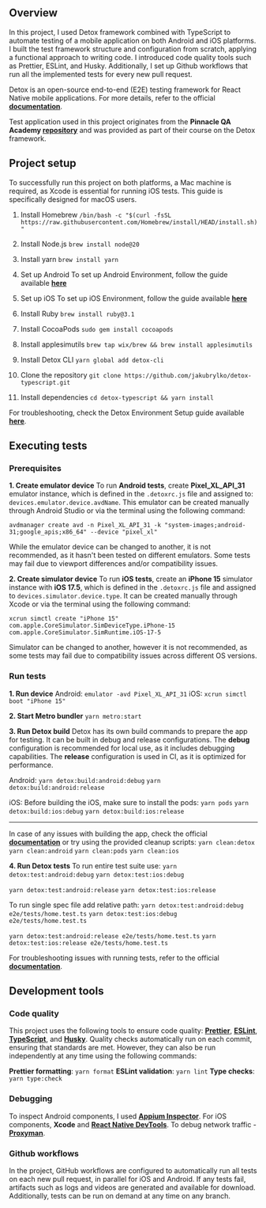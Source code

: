 ## Overview

In this project, I used Detox framework combined with TypeScript to automate testing of a mobile application on both Android and iOS platforms. I built the test framework structure and configuration from scratch, applying a functional approach to writing code. I introduced code quality tools such as Prettier, ESLint, and Husky. Additionally, I set up Github workflows that run all the implemented tests for every new pull request.

Detox is an open-source end-to-end (E2E) testing framework for React Native mobile applications. For more details, refer to the official **[documentation](https://wix.github.io/Detox/)**. 

Test application used in this project originates from the **Pinnacle QA Academy [repository](https://github.com/PinnacleQAAcademy/pqaa_detox)** and was provided as part of their course on the Detox framework.

## Project setup

To successfully run this project on both platforms, a Mac machine is required, as Xcode is essential for running iOS tests. This guide is specifically designed for macOS users.

1. Install Homebrew
`/bin/bash -c "$(curl -fsSL https://raw.githubusercontent.com/Homebrew/install/HEAD/install.sh)"`

2. Install Node.js
`brew install node@20`

3. Install yarn
`brew install yarn`

4. Set up Android
To set up Android Environment, follow the guide available **[here](https://reactnative.dev/docs/next/set-up-your-environment?platform=android)**

5. Set up iOS
To set up iOS Environment, follow the guide available **[here](https://reactnative.dev/docs/next/set-up-your-environment?platform=ios)**

6. Install Ruby
`brew install ruby@3.1`

7. Install CocoaPods
`sudo gem install cocoapods`

8. Install applesimutils
`brew tap wix/brew && brew install applesimutils`  

9. Install Detox CLI
`yarn global add detox-cli`

10. Clone the repository
`git clone https://github.com/jakubrylko/detox-typescript.git`

11. Install dependencies
`cd detox-typescript && yarn install`

For troubleshooting, check the Detox Environment Setup guide available **[here](https://wix.github.io/Detox/docs/introduction/environment-setup)**.

## Executing tests

### Prerequisites

**1. Create emulator device**
To run **Android tests**, create **Pixel_XL_API_31** emulator instance, which is defined in the `.detoxrc.js` file and assigned to: `devices.emulator.device.avdName`. This emulator can be created manually through Android Studio or via the terminal using the following command:

    avdmanager create avd -n Pixel_XL_API_31 -k "system-images;android-31;google_apis;x86_64" --device "pixel_xl"

While the emulator device can be changed to another, it is not recommended, as it hasn't been tested on different emulators. Some tests may fail due to viewport differences and/or compatibility issues.

**2. Create simulator device**
To run **iOS tests**, create  an **iPhone 15** simulator instance with **iOS 17.5**, which is defined in the `.detoxrc.js` file and assigned to `devices.simulator.device.type`. It can be created manually through Xcode or via the terminal using the following command:

    xcrun simctl create "iPhone 15" com.apple.CoreSimulator.SimDeviceType.iPhone-15 com.apple.CoreSimulator.SimRuntime.iOS-17-5

Simulator can be changed to another, however it is not recommended, as some tests may fail due to compatibility issues across different OS versions.

### Run tests

**1. Run device**
Android: `emulator -avd Pixel_XL_API_31`
iOS: `xcrun simctl boot "iPhone 15"`

**2. Start Metro bundler**
`yarn metro:start`

**3. Run Detox build**
Detox has its own build commands to prepare the app for testing. It can be built in debug and release configurations. The **debug** configuration is recommended for local use, as it includes debugging capabilities. The **release** configuration is used in CI, as it is optimized for performance.

Android:
`yarn detox:build:android:debug`
`yarn detox:build:android:release`

iOS:
Before building the iOS, make sure to install the pods:
`yarn pods`
`yarn detox:build:ios:debug`
`yarn detox:build:ios:release`

---

In case of any issues with building the app, check the official **[documentation](https://wix.github.io/Detox/docs/troubleshooting/building-the-app)** or try using the provided cleanup scripts:
`yarn clean:detox`
`yarn clean:android`
`yarn clean:pods`
`yarn clean:ios`

**4. Run Detox tests**
To run entire test suite use:
`yarn detox:test:android:debug`
`yarn detox:test:ios:debug`

`yarn detox:test:android:release`
`yarn detox:test:ios:release`

To run single spec file add relative path:
`yarn detox:test:android:debug e2e/tests/home.test.ts`
`yarn detox:test:ios:debug e2e/tests/home.test.ts`

`yarn detox:test:android:release e2e/tests/home.test.ts`
`yarn detox:test:ios:release e2e/tests/home.test.ts`

For troubleshooting issues with running tests, refer to the official **[documentation](https://wix.github.io/Detox/docs/troubleshooting/running-tests)**.

## Development tools

### Code quality
This project uses the following tools to ensure code quality: **[Prettier](https://prettier.io/docs/en/)**, **[ESLint](https://eslint.org/docs/latest/)**, **[TypeScript](https://typescriptlang.org/docs/)**, and **[Husky](https://typicode.github.io/husky/)**. Quality checks automatically run on each commit, ensuring that standards are met. However, they can also be run independently at any time using the following commands:

**Prettier formatting**: `yarn format`
**ESLint validation**: `yarn lint`
**Type checks**: `yarn type:check`

### Debugging

To inspect Android components, I used **[Appium Inspector](https://github.com/appium/appium-inspector?tab=readme-ov-file)**. For iOS components, **Xcode** and **[React Native DevTools](https://reactnative.dev/docs/react-native-devtools)**. To debug network traffic - **[Proxyman](https://proxyman.com/)**.

### Github workflows

In the project, GitHub workflows are configured to automatically run all tests on each new pull request, in parallel for iOS and Android. If any tests fail, artifacts such as logs and videos are generated and available for download. Additionally, tests can be run on demand at any time on any branch.
